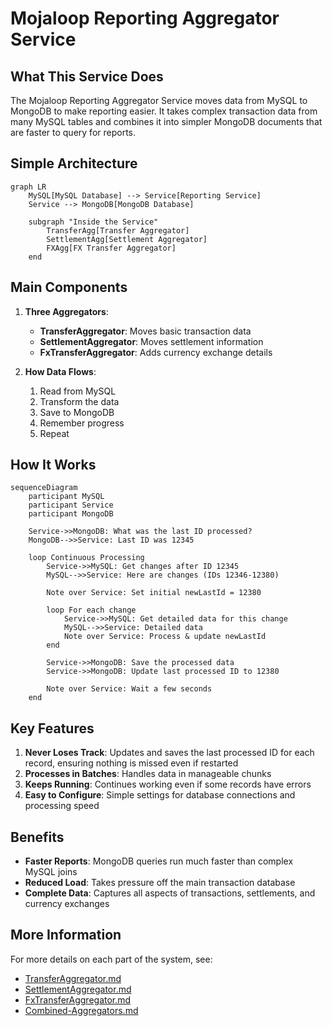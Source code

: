 # Mojaloop Reporting Aggregator Service

## What This Service Does

The Mojaloop Reporting Aggregator Service moves data from MySQL to MongoDB to make reporting easier. It takes complex transaction data from many MySQL tables and combines it into simpler MongoDB documents that are faster to query for reports.

## Simple Architecture

```mermaid
graph LR
    MySQL[MySQL Database] --> Service[Reporting Service]
    Service --> MongoDB[MongoDB Database]
    
    subgraph "Inside the Service"
        TransferAgg[Transfer Aggregator]
        SettlementAgg[Settlement Aggregator]
        FXAgg[FX Transfer Aggregator]
    end
```

## Main Components

1. **Three Aggregators**:
   - **TransferAggregator**: Moves basic transaction data
   - **SettlementAggregator**: Moves settlement information
   - **FxTransferAggregator**: Adds currency exchange details

2. **How Data Flows**:
   1. Read from MySQL
   2. Transform the data
   3. Save to MongoDB
   4. Remember progress
   5. Repeat

## How It Works

```mermaid
sequenceDiagram
    participant MySQL
    participant Service
    participant MongoDB
    
    Service->>MongoDB: What was the last ID processed?
    MongoDB-->>Service: Last ID was 12345
    
    loop Continuous Processing
        Service->>MySQL: Get changes after ID 12345
        MySQL-->>Service: Here are changes (IDs 12346-12380)
        
        Note over Service: Set initial newLastId = 12380
        
        loop For each change
            Service->>MySQL: Get detailed data for this change
            MySQL-->>Service: Detailed data
            Note over Service: Process & update newLastId
        end
        
        Service->>MongoDB: Save the processed data
        Service->>MongoDB: Update last processed ID to 12380
        
        Note over Service: Wait a few seconds
    end
```

## Key Features

1. **Never Loses Track**: Updates and saves the last processed ID for each record, ensuring nothing is missed even if restarted
2. **Processes in Batches**: Handles data in manageable chunks
3. **Keeps Running**: Continues working even if some records have errors
4. **Easy to Configure**: Simple settings for database connections and processing speed

## Benefits

- **Faster Reports**: MongoDB queries run much faster than complex MySQL joins
- **Reduced Load**: Takes pressure off the main transaction database
- **Complete Data**: Captures all aspects of transactions, settlements, and currency exchanges

## More Information

For more details on each part of the system, see:
- [TransferAggregator.md](TransferAggregator.md)
- [SettlementAggregator.md](SettlementAggregator.md)
- [FxTransferAggregator.md](FxTransferAggregator.md)
- [Combined-Aggregators.md](Combined-Aggregators.md)

